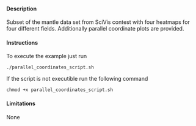 #### Description ####
Subset of the mantle data set from SciVis contest with four heatmaps for four different fields. Additionally parallel coordinate plots are provided.

#### Instructions ####
To execute the example just run

```
./parallel_coordinates_script.sh
```

If the script is not executible run the following command

```
chmod +x parallel_coordinates_script.sh
```

#### Limitations ####
None
